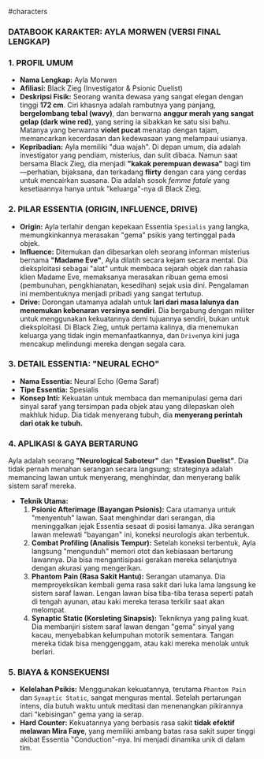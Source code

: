 #characters 
### **DATABOOK KARAKTER: AYLA MORWEN (VERSI FINAL LENGKAP)**

### **1. PROFIL UMUM**

- **Nama Lengkap:** Ayla Morwen
- **Afiliasi:** Black Zieg (Investigator & Psionic Duelist)
- **Deskripsi Fisik:** Seorang wanita dewasa yang sangat elegan dengan tinggi **172 cm**. Ciri khasnya adalah rambutnya yang panjang, **bergelombang tebal (wavy)**, dan berwarna **anggur merah yang sangat gelap (dark wine red)**, yang sering ia sibakkan ke satu sisi bahu. Matanya yang berwarna **violet pucat** menatap dengan tajam, memancarkan kecerdasan dan kedewasaan yang melampaui usianya.
- **Kepribadian:** Ayla memiliki "dua wajah". Di depan umum, dia adalah investigator yang pendiam, misterius, dan sulit dibaca. Namun saat bersama Black Zieg, dia menjadi **"kakak perempuan dewasa"** bagi tim—perhatian, bijaksana, dan terkadang **flirty** dengan cara yang cerdas untuk mencairkan suasana. Dia adalah sosok _femme fatale_ yang kesetiaannya hanya untuk "keluarga"-nya di Black Zieg.

### **2. PILAR ESSENTIA (ORIGIN, INFLUENCE, DRIVE)**

- **Origin:** Ayla terlahir dengan kepekaan Essentia `Spesialis` yang langka, memungkinkannya merasakan "gema" psikis yang tertinggal pada objek.
- **Influence:** Ditemukan dan dibesarkan oleh seorang informan misterius bernama **"Madame Eve"**, Ayla dilatih secara kejam secara mental. Dia dieksploitasi sebagai "alat" untuk membaca sejarah objek dan rahasia klien Madame Eve, memaksanya merasakan ribuan gema emosi (pembunuhan, pengkhianatan, kesedihan) sejak usia dini. Pengalaman ini membentuknya menjadi pribadi yang sangat tertutup.
- **Drive:** Dorongan utamanya adalah untuk **lari dari masa lalunya dan menemukan kebenaran versinya sendiri**. Dia bergabung dengan militer untuk menggunakan kekuatannya demi tujuannya sendiri, bukan untuk dieksploitasi. Di Black Zieg, untuk pertama kalinya, dia menemukan keluarga yang tidak ingin memanfaatkannya, dan `Drive`nya kini juga mencakup melindungi mereka dengan segala cara.

### **3. DETAIL ESSENTIA: "NEURAL ECHO"**

- **Nama Essentia:** Neural Echo (Gema Saraf)
- **Tipe Essentia:** Spesialis
- **Konsep Inti:** Kekuatan untuk membaca dan memanipulasi gema dari sinyal saraf yang tersimpan pada objek atau yang dilepaskan oleh makhluk hidup. Dia tidak menyerang tubuh, dia **menyerang perintah dari otak ke tubuh.**

### **4. APLIKASI & GAYA BERTARUNG**

Ayla adalah seorang **"Neurological Saboteur"** dan **"Evasion Duelist"**. Dia tidak pernah menahan serangan secara langsung; strateginya adalah memancing lawan untuk menyerang, menghindar, dan menyerang balik sistem saraf mereka.

- **Teknik Utama:**
    1. **Psionic Afterimage (Bayangan Psionis):** Cara utamanya untuk "menyentuh" lawan. Saat menghindar dari serangan, dia meninggalkan jejak Essentia sesaat di posisi lamanya. Jika serangan lawan melewati "bayangan" ini, koneksi neurologis akan terbentuk.
    2. **Combat Profiling (Analisis Tempur):** Setelah koneksi terbentuk, Ayla langsung "mengunduh" memori otot dan kebiasaan bertarung lawannya. Dia bisa mengantisipasi gerakan mereka selanjutnya dengan akurasi yang mengerikan.
    3. **Phantom Pain (Rasa Sakit Hantu):** Serangan utamanya. Dia memproyeksikan kembali gema rasa sakit dari luka lama langsung ke sistem saraf lawan. Lengan lawan bisa tiba-tiba terasa seperti patah di tengah ayunan, atau kaki mereka terasa terkilir saat akan melompat.
    4. **Synaptic Static (Korsleting Sinapsis):** Tekniknya yang paling kuat. Dia membanjiri sistem saraf lawan dengan "gema" sinyal yang kacau, menyebabkan kelumpuhan motorik sementara. Tangan mereka tidak bisa menggenggam, atau kaki mereka menolak untuk berlari.

### **5. BIAYA & KONSEKUENSI**

- **Kelelahan Psikis:** Menggunakan kekuatannya, terutama `Phantom Pain` dan `Synaptic Static`, sangat menguras mental. Setelah pertarungan intens, dia butuh waktu untuk meditasi dan menenangkan pikirannya dari "kebisingan" gema yang ia serap.
- **Hard Counter:** Kekuatannya yang berbasis rasa sakit **tidak efektif melawan Mira Faye**, yang memiliki ambang batas rasa sakit super tinggi akibat Essentia "Conduction"-nya. Ini menjadi dinamika unik di dalam tim.